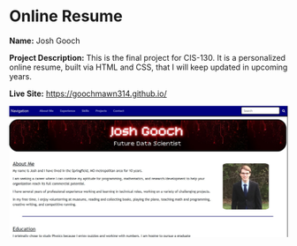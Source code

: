 # Online Resume

**Name:** Josh Gooch

**Project Description:** This is the final project for CIS-130. It is a personalized online resume, built via HTML and CSS, that I will keep updated in upcoming years.

**Live Site:** https://goochmawn314.github.io/

![Screenshot of the site](Images/site_screenshot.jpg)